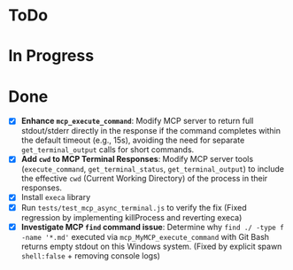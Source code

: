 # ToDo

# In Progress

# Done
- [x] **Enhance `mcp_execute_command`**: Modify MCP server to return full stdout/stderr directly in the response if the command completes within the default timeout (e.g., 15s), avoiding the need for separate `get_terminal_output` calls for short commands.
- [x] **Add `cwd` to MCP Terminal Responses**: Modify MCP server tools (`execute_command`, `get_terminal_status`, `get_terminal_output`) to include the effective `cwd` (Current Working Directory) of the process in their responses.
- [x] Install `execa` library
- [x] Run `tests/test_mcp_async_terminal.js` to verify the fix (Fixed regression by implementing killProcess and reverting execa)
- [x] **Investigate MCP `find` command issue**: Determine why `find ./ -type f -name '*.md'` executed via `mcp_MyMCP_execute_command` with Git Bash returns empty stdout on this Windows system. (Fixed by explicit spawn `shell:false` + removing console logs)